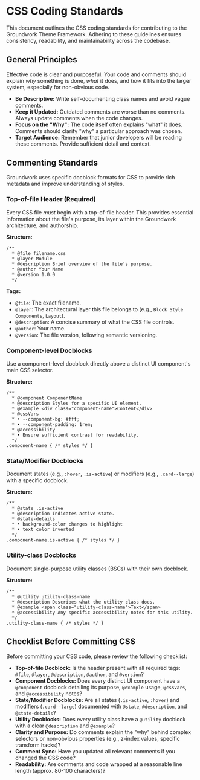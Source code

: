 # CSS Coding Standards

This document outlines the CSS coding standards for contributing to the Groundwork Theme Framework. Adhering to these guidelines ensures consistency, readability, and maintainability across the codebase.

## General Principles

Effective code is clear and purposeful. Your code and comments should explain *why* something is done, *what* it does, and *how* it fits into the larger system, especially for non-obvious code.

* **Be Descriptive:** Write self-documenting class names and avoid vague comments.
* **Keep it Updated:** Outdated comments are worse than no comments. Always update comments when the code changes.
* **Focus on the "Why":** The code itself often explains "what" it does. Comments should clarify "why" a particular approach was chosen.
* **Target Audience:** Remember that junior developers will be reading these comments. Provide sufficient detail and context.

## Commenting Standards

Groundwork uses specific docblock formats for CSS to provide rich metadata and improve understanding of styles.

### Top-of-file Header (Required)

Every CSS file *must* begin with a top-of-file header. This provides essential information about the file's purpose, its layer within the Groundwork architecture, and authorship.

**Structure:**

```
/**
  * @file filename.css
  * @layer Module
  * @description Brief overview of the file's purpose.
  * @author Your Name
  * @version 1.0.0
  */

```

**Tags:**

* `@file`: The exact filename.
* `@layer`: The architectural layer this file belongs to (e.g., `Block Style Components`, `Layout`).
* `@description`: A concise summary of what the CSS file controls.
* `@author`: Your name.
* `@version`: The file version, following semantic versioning.

### Component-level Docblocks

Use a component-level docblock directly above a distinct UI component's main CSS selector.

**Structure:**

```
/**
  * @component ComponentName
  * @description Styles for a specific UI element.
  * @example <div class="component-name">Content</div>
  * @cssVars
  * • --component-bg: #fff;
  * • --component-padding: 1rem;
  * @accessibility
  * • Ensure sufficient contrast for readability.
  */
.component-name { /* styles */ }

```

### State/Modifier Docblocks

Document states (e.g., `:hover`, `.is-active`) or modifiers (e.g., `.card--large`) with a specific docblock.

**Structure:**

```
/**
  * @state .is-active
  * @description Indicates active state.
  * @state-details
  * • background-color changes to highlight
  * • text color inverted
  */
.component-name.is-active { /* styles */ }

```

### Utility-class Docblocks

Document single-purpose utility classes (BSCs) with their own docblock.

**Structure:**

```
/**
  * @utility utility-class-name
  * @description Describes what the utility class does.
  * @example <span class="utility-class-name">Text</span>
  * @accessibility Any specific accessibility notes for this utility.
  */
.utility-class-name { /* styles */ }

```

## Checklist Before Committing CSS

Before committing your CSS code, please review the following checklist:

* **Top-of-file Docblock:** Is the header present with all required tags: `@file`, `@layer`, `@description`, `@author`, and `@version`?
* **Component Docblocks:** Does every distinct UI component have a `@component` docblock detailing its purpose, `@example` usage, `@cssVars`, and `@accessibility` notes?
* **State/Modifier Docblocks:** Are all states (`.is-active`, `:hover`) and modifiers (`.card--large`) documented with `@state`, `@description`, and `@state-details`?
* **Utility Docblocks:** Does every utility class have a `@utility` docblock with a clear `@description` and `@example`?
* **Clarity and Purpose:** Do comments explain the "why" behind complex selectors or non-obvious properties (e.g., z-index values, specific transform hacks)?
* **Comment Sync:** Have you updated all relevant comments if you changed the CSS code?
* **Readability:** Are comments and code wrapped at a reasonable line length (approx. 80-100 characters)?
